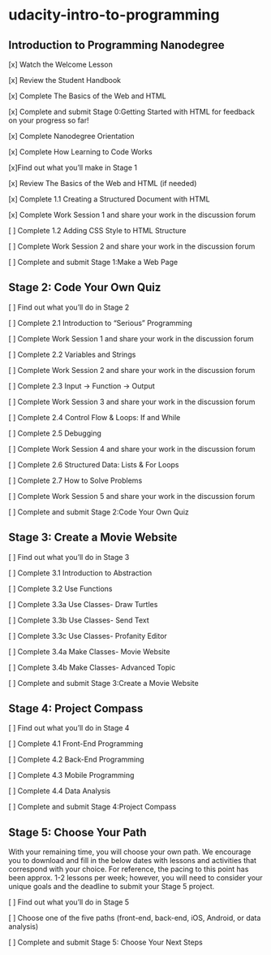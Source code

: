 # udacity-intro-to-programming
## Introduction to Programming Nanodegree

[x] Watch the Welcome Lesson

[x] Review the Student Handbook

[x] Complete The Basics of the Web and HTML

[x] Complete and submit Stage 0:​Getting Started with HTML for feedback
on your progress so far!

[x] Complete Nanodegree Orientation

[x] Complete How Learning to Code Works

[x]Find out what you’ll make in Stage 1

[x] Review The Basics of the Web and HTML (if needed)

[x] Complete 1.1 Creating a Structured Document with HTML

[x] Complete Work Session 1 and share your work in the discussion forum

[ ] Complete 1.2 Adding CSS Style to HTML Structure

[ ] Complete Work Session 2 and share your work in the discussion forum

[ ] Complete and submit Stage 1:​M​ake a Web Page


## Stage 2: Code Your Own Quiz
[ ] Find out what you’ll do in Stage 2

[ ] Complete 2.1 Introduction to “Serious” Programming

[ ] Complete Work Session 1 and share your work in the discussion forum

[ ] Complete 2.2 Variables and Strings

[ ] Complete Work Session 2 and share your work in the discussion forum

[ ] Complete 2.3 Input → Function → Output

[ ] Complete Work Session 3 and share your work in the discussion forum

[ ] Complete 2.4 Control Flow & Loops: If and While

[ ] Complete 2.5 Debugging

[ ] Complete Work Session 4 and share your work in the discussion forum

[ ] Complete 2.6 Structured Data: Lists & For Loops

[ ] Complete 2.7 How to Solve Problems

[ ] Complete Work Session 5 and share your work in the discussion forum

[ ] Complete and submit Stage 2:​Code Your Own Quiz


## Stage 3: Create a Movie Website
[ ] Find out what you’ll do in Stage 3

[ ] Complete 3.1 Introduction to Abstraction

[ ] Complete 3.2 Use Functions

[ ] Complete 3.3a Use Classes- Draw Turtles

[ ] Complete 3.3b Use Classes- Send Text

[ ] Complete 3.3c Use Classes- Profanity Editor

[ ] Complete 3.4a Make Classes- Movie Website

[ ] Complete 3.4b Make Classes- Advanced Topic

[ ] Complete and submit Stage 3:​Create a Movie Website

## Stage 4: Project Compass
[ ] Find out what you’ll do in Stage 4

[ ] Complete 4.1 Front-End Programming

[ ] Complete 4.2 Back-End Programming

[ ] Complete 4.3 Mobile Programming

[ ] Complete 4.4 Data Analysis

[ ] Complete and submit Stage 4:​Project Compass

## Stage 5: Choose Your Path
With your remaining time, you will choose your own path. We encourage you to
download and fill in the below dates with lessons and activities that correspond
with your choice. For reference, the pacing to this point has been approx. 1-2
lessons per week; however, you will need to consider your unique goals and the
deadline to submit your Stage 5 project.

[ ] Find out what you’ll do in Stage 5

[ ] Choose one of the five paths (front-end, back-end, iOS, Android, or data
analysis)

[ ] Complete and submit Stage 5​: Choose Your Next Steps
